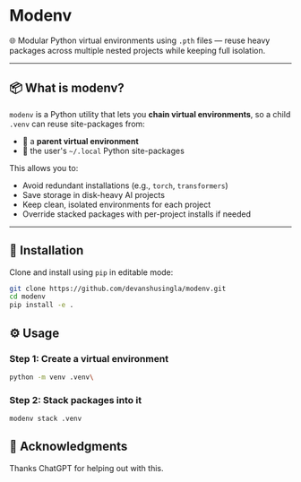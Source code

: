 # Modenv

🌐 Modular Python virtual environments using `.pth` files — reuse heavy packages across multiple nested projects while keeping full isolation.

---

## 📦 What is modenv?

`modenv` is a Python utility that lets you **chain virtual environments**, so a child `.venv` can reuse site-packages from:

- 🧠 a **parent virtual environment**
- 👤 the user's `~/.local` Python site-packages

This allows you to:

- Avoid redundant installations (e.g., `torch`, `transformers`)
- Save storage in disk-heavy AI projects
- Keep clean, isolated environments for each project
- Override stacked packages with per-project installs if needed

---

## 🚀 Installation

Clone and install using `pip` in editable mode:

```bash
git clone https://github.com/devanshusingla/modenv.git
cd modenv
pip install -e .
```

## ⚙️ Usage

### Step 1: Create a virtual environment

```bash
python -m venv .venv\
```

### Step 2: Stack packages into it

```bash
modenv stack .venv
```

## 🙏 Acknowledgments
Thanks ChatGPT for helping out with this.

